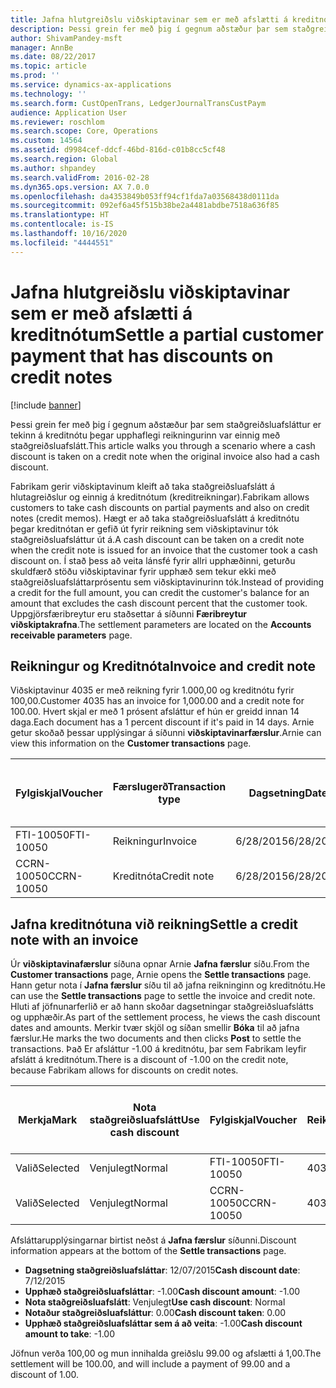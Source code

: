 ```yaml
---
title: Jafna hlutgreiðslu viðskiptavinar sem er með afslætti á kreditnótum
description: Þessi grein fer með þig í gegnum aðstæður þar sem staðgreiðsluafsláttur er tekinn á kreditnótu þegar upphaflegi reikningurinn var einnig með staðgreiðsluafslátt.
author: ShivamPandey-msft
manager: AnnBe
ms.date: 08/22/2017
ms.topic: article
ms.prod: ''
ms.service: dynamics-ax-applications
ms.technology: ''
ms.search.form: CustOpenTrans, LedgerJournalTransCustPaym
audience: Application User
ms.reviewer: roschlom
ms.search.scope: Core, Operations
ms.custom: 14564
ms.assetid: d9984cef-ddcf-46bd-816d-c01b8cc5cf48
ms.search.region: Global
ms.author: shpandey
ms.search.validFrom: 2016-02-28
ms.dyn365.ops.version: AX 7.0.0
ms.openlocfilehash: da4353849b053ff94cf1fda7a03568438d0111da
ms.sourcegitcommit: 092ef6a45f515b38be2a4481abdbe7518a636f85
ms.translationtype: HT
ms.contentlocale: is-IS
ms.lasthandoff: 10/16/2020
ms.locfileid: "4444551"
---
```

# <a name="settle-a-partial-customer-payment-that-has-discounts-on-credit-notes"></a><span data-ttu-id="20246-103">Jafna hlutgreiðslu viðskiptavinar sem er með afslætti á kreditnótum</span><span class="sxs-lookup"><span data-stu-id="20246-103">Settle a partial customer payment that has discounts on credit notes</span></span>

[!include [banner](../includes/banner.md)]

<span data-ttu-id="20246-104">Þessi grein fer með þig í gegnum aðstæður þar sem staðgreiðsluafsláttur er tekinn á kreditnótu þegar upphaflegi reikningurinn var einnig með staðgreiðsluafslátt.</span><span class="sxs-lookup"><span data-stu-id="20246-104">This article walks you through a scenario where a cash discount is taken on a credit note when the original invoice also had a cash discount.</span></span> 

<span data-ttu-id="20246-105">Fabrikam gerir viðskiptavinum kleift að taka staðgreiðsluafslátt á hlutagreiðslur og einnig á kreditnótum (kreditreikningar).</span><span class="sxs-lookup"><span data-stu-id="20246-105">Fabrikam allows customers to take cash discounts on partial payments and also on credit notes (credit memos).</span></span> <span data-ttu-id="20246-106">Hægt er að taka staðgreiðsluafslátt á kreditnótu þegar kreditnótan er gefið út fyrir reikning sem viðskiptavinur tók staðgreiðsluafsláttur út á.</span><span class="sxs-lookup"><span data-stu-id="20246-106">A cash discount can be taken on a credit note when the credit note is issued for an invoice that the customer took a cash discount on.</span></span> <span data-ttu-id="20246-107">Í stað þess að veita lánsfé fyrir allri upphæðinni, geturðu skuldfærð stöðu viðskiptavinar fyrir upphæð sem tekur ekki með staðgreiðsluafsláttarprósentu sem viðskiptavinurinn tók.</span><span class="sxs-lookup"><span data-stu-id="20246-107">Instead of providing a credit for the full amount, you can credit the customer's balance for an amount that excludes the cash discount percent that the customer took.</span></span> <span data-ttu-id="20246-108">Uppgjörsfæribreytur eru staðsettar á síðunni **Færibreytur viðskiptakrafna**.</span><span class="sxs-lookup"><span data-stu-id="20246-108">The settlement parameters are located on the **Accounts receivable parameters** page.</span></span>

## <a name="invoice-and-credit-note"></a><span data-ttu-id="20246-109">Reikningur og Kreditnóta</span><span class="sxs-lookup"><span data-stu-id="20246-109">Invoice and credit note</span></span>
<span data-ttu-id="20246-110">Viðskiptavinur 4035 er með reikning fyrir 1.000,00 og kreditnótu fyrir 100,00.</span><span class="sxs-lookup"><span data-stu-id="20246-110">Customer 4035 has an invoice for 1,000.00 and a credit note for 100.00.</span></span> <span data-ttu-id="20246-111">Hvert skjal er með 1 prósent afsláttur ef hún er greidd innan 14 daga.</span><span class="sxs-lookup"><span data-stu-id="20246-111">Each document has a 1 percent discount if it's paid in 14 days.</span></span> <span data-ttu-id="20246-112">Arnie getur skoðað þessar upplýsingar á síðunni **viðskiptavinarfærslur**.</span><span class="sxs-lookup"><span data-stu-id="20246-112">Arnie can view this information on the **Customer transactions** page.</span></span>

| <span data-ttu-id="20246-113">Fylgiskjal</span><span class="sxs-lookup"><span data-stu-id="20246-113">Voucher</span></span>    | <span data-ttu-id="20246-114">Færslugerð</span><span class="sxs-lookup"><span data-stu-id="20246-114">Transaction type</span></span> | <span data-ttu-id="20246-115">Dagsetning</span><span class="sxs-lookup"><span data-stu-id="20246-115">Date</span></span>      | <span data-ttu-id="20246-116">Reikningur</span><span class="sxs-lookup"><span data-stu-id="20246-116">Invoice</span></span>  | <span data-ttu-id="20246-117">Upphæð í færslugjaldmiðli - debet</span><span class="sxs-lookup"><span data-stu-id="20246-117">Amount in transaction currency debit</span></span> | <span data-ttu-id="20246-118">Upphæð í færslugjaldmiðli - kredit</span><span class="sxs-lookup"><span data-stu-id="20246-118">Amount in transaction currency credit</span></span> | <span data-ttu-id="20246-119">Staða</span><span class="sxs-lookup"><span data-stu-id="20246-119">Balance</span></span>  | <span data-ttu-id="20246-120">Gjaldmiðill</span><span class="sxs-lookup"><span data-stu-id="20246-120">Currency</span></span> |
|------------|------------------|-----------|----------|--------------------------------------|---------------------------------------|----------|----------|
| <span data-ttu-id="20246-121">FTI-10050</span><span class="sxs-lookup"><span data-stu-id="20246-121">FTI-10050</span></span>  | <span data-ttu-id="20246-122">Reikningur</span><span class="sxs-lookup"><span data-stu-id="20246-122">Invoice</span></span>          | <span data-ttu-id="20246-123">6/28/2015</span><span class="sxs-lookup"><span data-stu-id="20246-123">6/28/2015</span></span> | <span data-ttu-id="20246-124">10050</span><span class="sxs-lookup"><span data-stu-id="20246-124">10050</span></span>    | <span data-ttu-id="20246-125">1.000,00</span><span class="sxs-lookup"><span data-stu-id="20246-125">1,000.00</span></span>                             |                                       | <span data-ttu-id="20246-126">1.000,00</span><span class="sxs-lookup"><span data-stu-id="20246-126">1,000.00</span></span> | <span data-ttu-id="20246-127">USD</span><span class="sxs-lookup"><span data-stu-id="20246-127">USD</span></span>      |
| <span data-ttu-id="20246-128">CCRN-10050</span><span class="sxs-lookup"><span data-stu-id="20246-128">CCRN-10050</span></span> | <span data-ttu-id="20246-129">Kreditnóta</span><span class="sxs-lookup"><span data-stu-id="20246-129">Credit note</span></span>      | <span data-ttu-id="20246-130">6/28/2015</span><span class="sxs-lookup"><span data-stu-id="20246-130">6/28/2015</span></span> | <span data-ttu-id="20246-131">CR-10050</span><span class="sxs-lookup"><span data-stu-id="20246-131">CR-10050</span></span> |                                      | <span data-ttu-id="20246-132">100,00</span><span class="sxs-lookup"><span data-stu-id="20246-132">100.00</span></span>                                | <span data-ttu-id="20246-133">-100,00</span><span class="sxs-lookup"><span data-stu-id="20246-133">-100.00</span></span>  | <span data-ttu-id="20246-134">USD</span><span class="sxs-lookup"><span data-stu-id="20246-134">USD</span></span>      |

## <a name="settle-a-credit-note-with-an-invoice"></a><span data-ttu-id="20246-135">Jafna kreditnótuna við reikning</span><span class="sxs-lookup"><span data-stu-id="20246-135">Settle a credit note with an invoice</span></span>
<span data-ttu-id="20246-136">Úr **viðskiptavinafærslur** síðuna opnar Arnie **Jafna færslur** síðu.</span><span class="sxs-lookup"><span data-stu-id="20246-136">From the **Customer transactions** page, Arnie opens the **Settle transactions** page.</span></span> <span data-ttu-id="20246-137">Hann getur nota í **Jafna færslur** síðu til að jafna reikninginn og kreditnótu.</span><span class="sxs-lookup"><span data-stu-id="20246-137">He can use the **Settle transactions** page to settle the invoice and credit note.</span></span> <span data-ttu-id="20246-138">Hluti af jöfnunarferlið er að hann skoðar dagsetningar staðgreiðsluafslátts og upphæðir.</span><span class="sxs-lookup"><span data-stu-id="20246-138">As part of the settlement process, he views the cash discount dates and amounts.</span></span> <span data-ttu-id="20246-139">Merkir tvær skjöl og síðan smellir **Bóka** til að jafna færslur.</span><span class="sxs-lookup"><span data-stu-id="20246-139">He marks the two documents and then clicks **Post** to settle the transactions.</span></span> <span data-ttu-id="20246-140">Það Er afsláttur -1.00 á kreditnótu, þar sem Fabrikam leyfir afslátt á kreditnótum.</span><span class="sxs-lookup"><span data-stu-id="20246-140">There is a discount of -1.00 on the credit note, because Fabrikam allows for discounts on credit notes.</span></span>

| <span data-ttu-id="20246-141">Merkja</span><span class="sxs-lookup"><span data-stu-id="20246-141">Mark</span></span>     | <span data-ttu-id="20246-142">Nota staðgreiðsluafslátt</span><span class="sxs-lookup"><span data-stu-id="20246-142">Use cash discount</span></span> | <span data-ttu-id="20246-143">Fylgiskjal</span><span class="sxs-lookup"><span data-stu-id="20246-143">Voucher</span></span>    | <span data-ttu-id="20246-144">Reikningur</span><span class="sxs-lookup"><span data-stu-id="20246-144">Account</span></span> | <span data-ttu-id="20246-145">Dagsetning</span><span class="sxs-lookup"><span data-stu-id="20246-145">Date</span></span>      | <span data-ttu-id="20246-146">Gjalddagi</span><span class="sxs-lookup"><span data-stu-id="20246-146">Due date</span></span>  | <span data-ttu-id="20246-147">Reikningur</span><span class="sxs-lookup"><span data-stu-id="20246-147">Invoice</span></span>  | <span data-ttu-id="20246-148">Upphæð í gjaldmiðli færslu</span><span class="sxs-lookup"><span data-stu-id="20246-148">Amount in transaction currency</span></span> | <span data-ttu-id="20246-149">Gjaldmiðill</span><span class="sxs-lookup"><span data-stu-id="20246-149">Currency</span></span> | <span data-ttu-id="20246-150">Upphæð til jöfnunar</span><span class="sxs-lookup"><span data-stu-id="20246-150">Amount to settle</span></span> |
|----------|-------------------|------------|---------|-----------|-----------|----------|--------------------------------|----------|------------------|
| <span data-ttu-id="20246-151">Valið</span><span class="sxs-lookup"><span data-stu-id="20246-151">Selected</span></span> | <span data-ttu-id="20246-152">Venjulegt</span><span class="sxs-lookup"><span data-stu-id="20246-152">Normal</span></span>            | <span data-ttu-id="20246-153">FTI-10050</span><span class="sxs-lookup"><span data-stu-id="20246-153">FTI-10050</span></span>  | <span data-ttu-id="20246-154">4035</span><span class="sxs-lookup"><span data-stu-id="20246-154">4035</span></span>    | <span data-ttu-id="20246-155">6/28/2015</span><span class="sxs-lookup"><span data-stu-id="20246-155">6/28/2015</span></span> | <span data-ttu-id="20246-156">7/28/2015</span><span class="sxs-lookup"><span data-stu-id="20246-156">7/28/2015</span></span> | <span data-ttu-id="20246-157">10050</span><span class="sxs-lookup"><span data-stu-id="20246-157">10050</span></span>    | <span data-ttu-id="20246-158">1.000,00</span><span class="sxs-lookup"><span data-stu-id="20246-158">1,000.00</span></span>                       | <span data-ttu-id="20246-159">USD</span><span class="sxs-lookup"><span data-stu-id="20246-159">USD</span></span>      | <span data-ttu-id="20246-160">990,00</span><span class="sxs-lookup"><span data-stu-id="20246-160">990.00</span></span>           |
| <span data-ttu-id="20246-161">Valið</span><span class="sxs-lookup"><span data-stu-id="20246-161">Selected</span></span> | <span data-ttu-id="20246-162">Venjulegt</span><span class="sxs-lookup"><span data-stu-id="20246-162">Normal</span></span>            | <span data-ttu-id="20246-163">CCRN-10050</span><span class="sxs-lookup"><span data-stu-id="20246-163">CCRN-10050</span></span> | <span data-ttu-id="20246-164">4035</span><span class="sxs-lookup"><span data-stu-id="20246-164">4035</span></span>    | <span data-ttu-id="20246-165">6/28/2015</span><span class="sxs-lookup"><span data-stu-id="20246-165">6/28/2015</span></span> | <span data-ttu-id="20246-166">7/28/2015</span><span class="sxs-lookup"><span data-stu-id="20246-166">7/28/2015</span></span> | <span data-ttu-id="20246-167">CR-10050</span><span class="sxs-lookup"><span data-stu-id="20246-167">CR-10050</span></span> | <span data-ttu-id="20246-168">-100,00</span><span class="sxs-lookup"><span data-stu-id="20246-168">-100.00</span></span>                        | <span data-ttu-id="20246-169">USD</span><span class="sxs-lookup"><span data-stu-id="20246-169">USD</span></span>      | <span data-ttu-id="20246-170">99,00</span><span class="sxs-lookup"><span data-stu-id="20246-170">-99.00</span></span>           |

<span data-ttu-id="20246-171">Afsláttarupplýsingarnar birtist neðst á **Jafna færslur** síðunni.</span><span class="sxs-lookup"><span data-stu-id="20246-171">Discount information appears at the bottom of the **Settle transactions** page.</span></span>

- <span data-ttu-id="20246-172">**Dagsetning staðgreiðsluafsláttar**: 12/07/2015</span><span class="sxs-lookup"><span data-stu-id="20246-172">**Cash discount date**: 7/12/2015</span></span> 
- <span data-ttu-id="20246-173">**Upphæð staðgreiðsluafsláttar**: -1.00</span><span class="sxs-lookup"><span data-stu-id="20246-173">**Cash discount amount**: -1.00</span></span>     
- <span data-ttu-id="20246-174">**Nota staðgreiðsluafslátt**: Venjulegt</span><span class="sxs-lookup"><span data-stu-id="20246-174">**Use cash discount**: Normal</span></span>    
- <span data-ttu-id="20246-175">**Notaður staðgreiðsluafsláttur**: 0.00</span><span class="sxs-lookup"><span data-stu-id="20246-175">**Cash discount taken**: 0.00</span></span>      
- <span data-ttu-id="20246-176">**Upphæð staðgreiðsluafsláttar sem á að veita**: -1.00</span><span class="sxs-lookup"><span data-stu-id="20246-176">**Cash discount amount to take**: -1.00</span></span>     

<span data-ttu-id="20246-177">Jöfnun verða 100,00 og mun innihalda greiðslu 99.00 og afslætti á 1,00.</span><span class="sxs-lookup"><span data-stu-id="20246-177">The settlement will be 100.00, and will include a payment of 99.00 and a discount of 1.00.</span></span>



